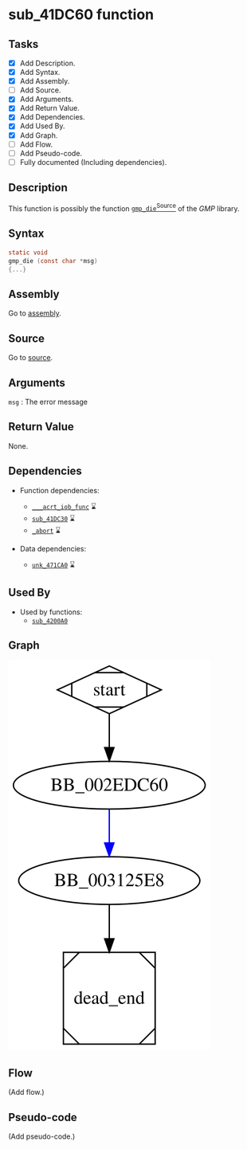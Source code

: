 # sub_41DC60 function

## Tasks

- [X] Add Description.
- [X] Add Syntax.
- [X] Add Assembly.
- [ ] Add Source.
- [X] Add Arguments.
- [X] Add Return Value.
- [X] Add Dependencies.
- [X] Add Used By.
- [X] Add Graph.
- [ ] Add Flow.
- [ ] Add Pseudo-code.
- [ ] Fully documented (Including dependencies).

## Description

This function is possibly the function [`gmp_die`<sup>Source</sup>](https://github.com/idris-lang/Idris-dev/blob/master/rts/mini-gmp.c#L246) of the *GMP* library.

## Syntax

```c
static void
gmp_die (const char *msg)
{...}
```

## Assembly

Go to [assembly](../asm/sub_41DC60.asm).

## Source

Go to [source](../cc/sub_41DC60.cc).

## Arguments

`msg` : The error message

## Return Value

None.

## Dependencies

* Function dependencies:
  * [`___acrt_iob_func`](___acrt_iob_func.md) ⌛
  * [`sub_41DC30`](sub_41DC30.md) ⌛
  * [`_abort`](_abort.md) ⌛

* Data dependencies:
  * [`unk_471CA0`](unk_471CA0.md) ⌛

## Used By

* Used by functions:
  * [`sub_4200A0`](sub_4200A0.md)

## Graph

![sub_41DC60 Graph](../svg/sub_41DC60.svg "sub_41DC60 Graph")

## Flow

(Add flow.)

## Pseudo-code

(Add pseudo-code.)


